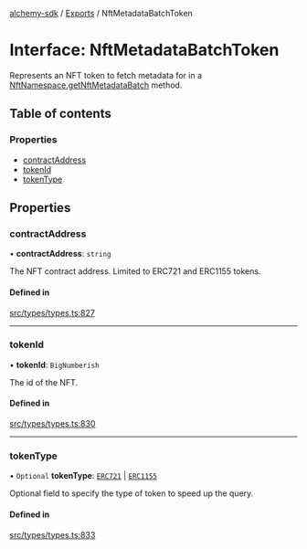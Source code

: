 [alchemy-sdk](../README.md) / [Exports](../modules.md) / NftMetadataBatchToken

# Interface: NftMetadataBatchToken

Represents an NFT token to fetch metadata for in a
[NftNamespace.getNftMetadataBatch](../classes/NftNamespace.md#getnftmetadatabatch) method.

## Table of contents

### Properties

- [contractAddress](NftMetadataBatchToken.md#contractaddress)
- [tokenId](NftMetadataBatchToken.md#tokenid)
- [tokenType](NftMetadataBatchToken.md#tokentype)

## Properties

### contractAddress

• **contractAddress**: `string`

The NFT contract address. Limited to ERC721 and ERC1155 tokens.

#### Defined in

[src/types/types.ts:827](https://github.com/alchemyplatform/alchemy-sdk-js/blob/c023713/src/types/types.ts#L827)

___

### tokenId

• **tokenId**: `BigNumberish`

The id of the NFT.

#### Defined in

[src/types/types.ts:830](https://github.com/alchemyplatform/alchemy-sdk-js/blob/c023713/src/types/types.ts#L830)

___

### tokenType

• `Optional` **tokenType**: [`ERC721`](../enums/NftTokenType.md#erc721) \| [`ERC1155`](../enums/NftTokenType.md#erc1155)

Optional field to specify the type of token to speed up the query.

#### Defined in

[src/types/types.ts:833](https://github.com/alchemyplatform/alchemy-sdk-js/blob/c023713/src/types/types.ts#L833)
